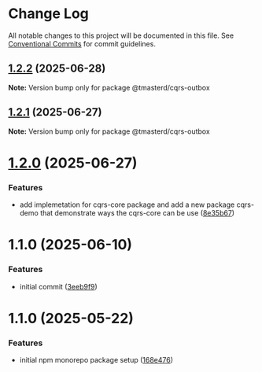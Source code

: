 # Change Log

All notable changes to this project will be documented in this file.
See [Conventional Commits](https://conventionalcommits.org) for commit guidelines.

## [1.2.2](https://github.com/masterd2020/tmick/compare/@tmasterd/cqrs-outbox@1.2.1...@tmasterd/cqrs-outbox@1.2.2) (2025-06-28)

**Note:** Version bump only for package @tmasterd/cqrs-outbox

## [1.2.1](https://github.com/masterd2020/tmick/compare/@tmasterd/cqrs-outbox@1.2.0...@tmasterd/cqrs-outbox@1.2.1) (2025-06-27)

**Note:** Version bump only for package @tmasterd/cqrs-outbox

# [1.2.0](https://github.com/masterd2020/tmick/compare/@tmasterd/cqrs-outbox@1.1.0...@tmasterd/cqrs-outbox@1.2.0) (2025-06-27)

### Features

- add implemetation for cqrs-core package and add a new package cqrs-demo that demonstrate ways the cqrs-core can be use ([8e35b67](https://github.com/masterd2020/tmick/commit/8e35b679c239d98f0a37ae1c539140774bd29c15))

# 1.1.0 (2025-06-10)

### Features

- initial commit ([3eeb9f9](https://github.com/masterd2020/tmick/commit/3eeb9f90f405206c9c7856ca1cd2d25b5a311c7d))

# 1.1.0 (2025-05-22)

### Features

- initial npm monorepo package setup ([168e476](https://github.com/masterd2020/math-lib-monorepo/commit/168e47625cfef3a9bea0275bfef5eccc22741c45))
